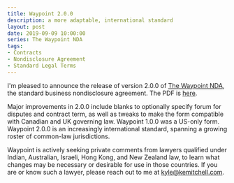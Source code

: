 ```yaml
---
title: Waypoint 2.0.0
description: a more adaptable, international standard
layout: post
date: 2019-09-09 10:00:00
series: The Waypoint NDA
tags:
- Contracts
- Nondisclosure Agreement
- Standard Legal Terms
---
```


I'm pleased to announce the release of version 2.0.0 of [The Waypoint NDA](https://waypointnda.com), the standard business nondisclosure agreement.  The PDF is [here](https://waypointnda.com/files/waypoint-nda-2.0.0.pdf).

Major improvements in 2.0.0 include blanks to optionally specify forum for disputes and contract term, as well as tweaks to make the form compatible with Canadian and UK governing law.  Waypoint 1.0.0 was a US-only form.  Waypoint 2.0.0 is an increasingly international standard, spanning a growing roster of common-law jurisdictions.

Waypoint is actively seeking private comments from lawyers qualified under Indian, Australian, Israeli, Hong Kong, and New Zealand law, to learn what changes may be necessary or desirable for use in those countries.  If you are or know such a lawyer, please reach out to me at <kyle@kemitchell.com>.
